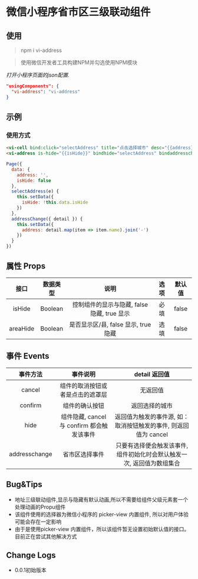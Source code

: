 # 微信小程序省市区三级联动组件

## 使用

> npm i vi-address <br >

> 使用微信开发者工具构建NPM并勾选使用NPM模块 <br >

*打开小程序页面的json配置.*

```json
"usingComponents": {
  "vi-address": "vi-address"
}
```



## 示例

<!-- visionUI code example -->

<!-- code example -->

### 使用方式

```html
<vi-cell bind:click="selectAddress" title="点击选择城市" desc="{{address}}"></vi-cell>
<vi-address is-hide="{{isHide}}" bindhide="selectAddress" bindaddresschange="addressChange"></vi-address>
```

```javascript
Page({
  data: {
    address: '',
    isHide: false
  },
  selectAddress(e) {
    this.setData({
      isHide: !this.data.isHide
    })
  },
  addressChange({ detail }) {
    this.setData({
      address: detail.map(item => item.name).join('-')
    })
  }
})
```

<!-- visionUI code example -->

## 属性 Props

| 接口 | 数据类型 | 说明 | 选项 | 默认值 |
| :--: | :--: | :--: | :--: | :--: |
| isHide | Boolean | 控制组件的显示与隐藏, false 隐藏, true 显示 | 必填 | false |
| areaHide | Boolean | 是否显示区/县, false 显示, true 隐藏 | 选填 | false |

## 事件 Events

| 事件方法 | 事件说明 | detail 返回值 |
| :--: | :--: | :--: |
| cancel | 组件的取消按钮或者是点击的遮罩层 | 无返回值 |
| confirm | 组件的确认按钮 | 返回选择的城市  |
| hide | 组件隐藏, cancel 与 confirm 都会触发该事件 | 返回值为触发的事件源, 如：取消按钮触发的事件, 则返回值为 cancel |
| addresschange | 省市区选择事件 | 只要有选择便会触发该事件, 组件初始化时会默认触发一次, 返回值为数组集合 |

## Bug&Tips

+ 地址三级联动组件,显示与隐藏有默认动画,所以不需要给组件父级元素套一个处理动画的Propu组件
+ 该组件使用的选择器为微信小程序的 picker-view 内置组件, 所以对用户体验可能会存在一定影响
+ 由于是使用picker-view 内置组件，所以该组件暂无设置初始默认值的接口。目前正在尝试其他解决方式

## Change Logs

+ 0.0.1初始版本